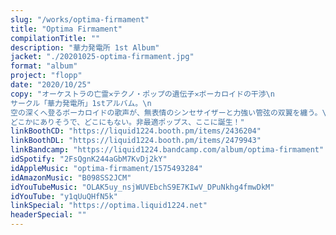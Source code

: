 ```yaml
---
slug: "/works/optima-firmament"
title: "Optima Firmament"
compilationTitle: ""
description: "華力発電所 1st Album"
jacket: "./20201025-optima-firmament.jpg"
format: "album"
project: "flopp"
date: "2020/10/25"
copy: "オーケストラの亡霊✕テクノ・ポップの遺伝子✕ボーカロイドの干渉\n
サークル「華力発電所」1stアルバム。\n
空の深くへ登るボーカロイドの歌声が、無表情のシンセサイザーと力強い管弦の双翼を纏う。\n
どこかにありそうで、どこにもない。非最適ポップス、ここに誕生！"
linkBoothCD: "https://liquid1224.booth.pm/items/2436204"
linkBoothDL: "https://liquid1224.booth.pm/items/2479943"
linkBandcamp: "https://liquid1224.bandcamp.com/album/optima-firmament"
idSpotify: "2FsQgnK244aGbM7KvDj2kY"
idAppleMusic: "optima-firmament/1575493284"
idAmazonMusic: "B098SS2JCM"
idYouTubeMusic: "OLAK5uy_nsjWUVEbchS9E7KIwV_DPuNkhg4fmwDkM"
idYouTube: "y1qUuQHfN5k"
linkSpecial: "https://optima.liquid1224.net"
headerSpecial: ""
---
```

